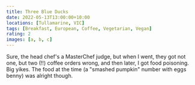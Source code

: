 ```yaml
---
title: Three Blue Ducks
date: 2022-05-13T13:00:00+10:00
locations: [Tullamarine, VIC]
tags: [Breakfast, European, Coffee, Vegetarian, Vegan]
rating: 2
images: [a, b, c]
---
```


Sure, the head chef's a MasterChef judge, but when I went, they got not one, but two (!!) coffee orders wrong, and then later, I got food poisoning. Big yikes. The food at the time (a "smashed pumpkin" number with eggs benny) was alright though.